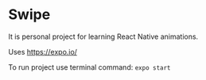 # Swipe
It is personal project for learning React Native animations.

Uses https://expo.io/

To run project use terminal command:
`
expo start
`
